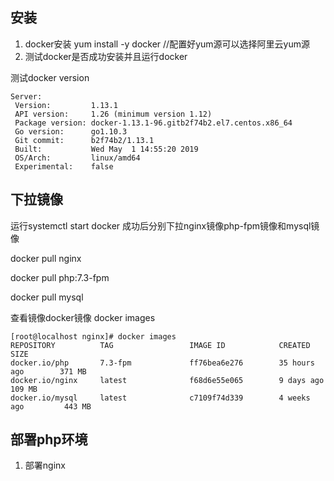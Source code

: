 ## 安装
  1. docker安装
  yum install -y docker  //配置好yum源可以选择阿里云yum源
  2. 测试docker是否成功安装并且运行docker

   测试docker version 
   ```
   Server:
    Version:         1.13.1
    API version:     1.26 (minimum version 1.12)
    Package version: docker-1.13.1-96.gitb2f74b2.el7.centos.x86_64
    Go version:      go1.10.3
    Git commit:      b2f74b2/1.13.1
    Built:           Wed May  1 14:55:20 2019
    OS/Arch:         linux/amd64
    Experimental:    false
   ```
## 下拉镜像   
   运行systemctl start docker 成功后分别下拉nginx镜像php-fpm镜像和mysql镜像
   
   docker pull nginx
   
   docker pull php:7.3-fpm
   
   docker pull mysql
   
   查看镜像docker镜像 docker images
   
   ```
   [root@localhost nginx]# docker images
   REPOSITORY          TAG                 IMAGE ID            CREATED             SIZE
   docker.io/php       7.3-fpm             ff76bea6e276        35 hours ago        371 MB
   docker.io/nginx     latest              f68d6e55e065        9 days ago          109 MB
   docker.io/mysql     latest              c7109f74d339        4 weeks ago         443 MB
   ```
## 部署php环境
  1. 部署nginx 

